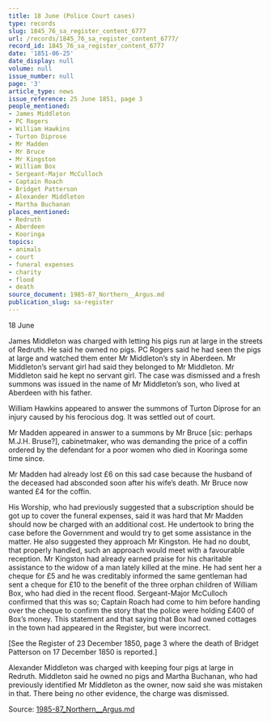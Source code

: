 ```yaml
---
title: 18 June (Police Court cases)
type: records
slug: 1845_76_sa_register_content_6777
url: /records/1845_76_sa_register_content_6777/
record_id: 1845_76_sa_register_content_6777
date: '1851-06-25'
date_display: null
volume: null
issue_number: null
page: '3'
article_type: news
issue_reference: 25 June 1851, page 3
people_mentioned:
- James Middleton
- PC Rogers
- William Hawkins
- Turton Diprose
- Mr Madden
- Mr Bruce
- Mr Kingston
- William Box
- Sergeant-Major McCulloch
- Captain Roach
- Bridget Patterson
- Alexander Middleton
- Martha Buchanan
places_mentioned:
- Redruth
- Aberdeen
- Kooringa
topics:
- animals
- court
- funeral expenses
- charity
- flood
- death
source_document: 1985-87_Northern__Argus.md
publication_slug: sa-register
---
```


18 June

James Middleton was charged with letting his pigs run at large in the streets of Redruth.  He said he owned no pigs.  PC Rogers said he had seen the pigs at large and watched them enter Mr Middleton’s sty in Aberdeen.  Mr Middleton’s servant girl had said they belonged to Mr Middleton.  Mr Middleton said he kept no servant girl.  The case was dismissed and a fresh summons was issued in the name of Mr Middleton’s son, who lived at Aberdeen with his father.

William Hawkins appeared to answer the summons of Turton Diprose for an injury caused by his ferocious dog.  It was settled out of court.

Mr Madden appeared in answer to a summons by Mr Bruce [sic: perhaps M.J.H. Bruse?], cabinetmaker, who was demanding the price of a coffin ordered by the defendant for a poor women who died in Kooringa some time since.

Mr Madden had already lost £6 on this sad case because the husband of the deceased had absconded soon after his wife’s death.  Mr Bruce now wanted £4 for the coffin.

His Worship, who had previously suggested that a subscription should be got up to cover the funeral expenses, said it was hard that Mr Madden should now be charged with an additional cost.  He undertook to bring the case before the Government and would try to get some assistance in the matter.  He also suggested they approach Mr Kingston.  He had no doubt, that properly handled, such an approach would meet with a favourable reception.  Mr Kingston had already earned praise for his charitable assistance to the widow of a man lately killed at the mine.  He had sent her a cheque for £5 and he was creditably informed the same gentleman had sent a cheque for £10 to the benefit of the three orphan children of William Box, who had died in the recent flood.  Sergeant-Major McCulloch confirmed that this was so; Captain Roach had come to him before handing over the cheque to confirm the story that the police were holding £400 of Box’s money.  This statement and that saying that Box had owned cottages in the town had appeared in the Register, but were incorrect.

[See the Register of 23 December 1850, page 3 where the death of Bridget Patterson on 17 December 1850 is reported.]

Alexander Middleton was charged with keeping four pigs at large in Redruth.  Middleton said he owned no pigs and Martha Buchanan, who had previously identified Mr Middleton as the owner, now said she was mistaken in that.  There being no other evidence, the charge was dismissed.

Source: [1985-87_Northern__Argus.md](/downloads/markdown/1985-87_Northern__Argus.md)
